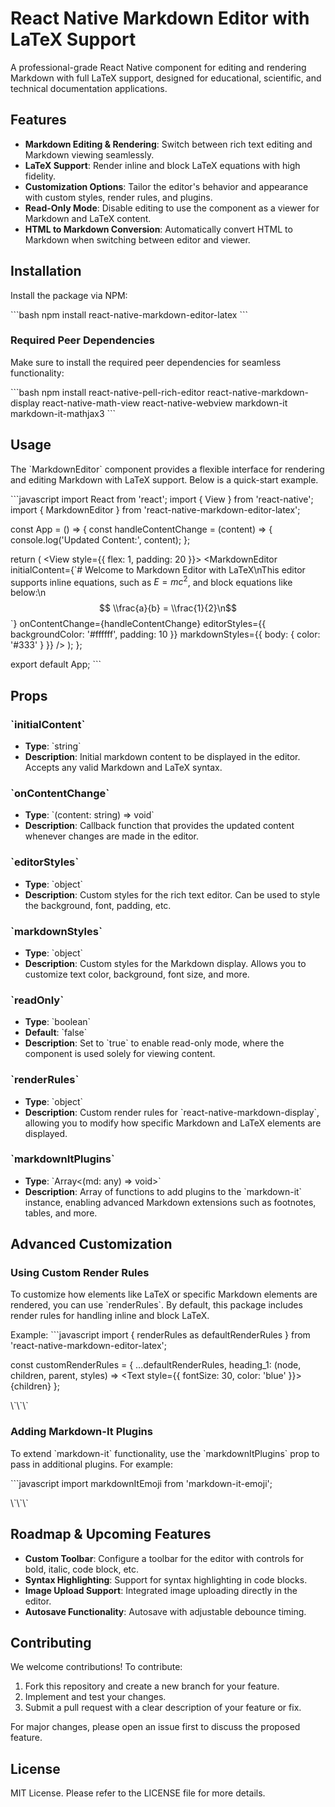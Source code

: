 # React Native Markdown Editor with LaTeX Support

A professional-grade React Native component for editing and rendering Markdown with full LaTeX support, designed for educational, scientific, and technical documentation applications.

## Features

- **Markdown Editing & Rendering**: Switch between rich text editing and Markdown viewing seamlessly.
- **LaTeX Support**: Render inline and block LaTeX equations with high fidelity.
- **Customization Options**: Tailor the editor's behavior and appearance with custom styles, render rules, and plugins.
- **Read-Only Mode**: Disable editing to use the component as a viewer for Markdown and LaTeX content.
- **HTML to Markdown Conversion**: Automatically convert HTML to Markdown when switching between editor and viewer.

## Installation

Install the package via NPM:

\`\`\`bash
npm install react-native-markdown-editor-latex
\`\`\`

### Required Peer Dependencies

Make sure to install the required peer dependencies for seamless functionality:

\`\`\`bash
npm install react-native-pell-rich-editor react-native-markdown-display react-native-math-view react-native-webview markdown-it markdown-it-mathjax3
\`\`\`

## Usage

The \`MarkdownEditor\` component provides a flexible interface for rendering and editing Markdown with LaTeX support. Below is a quick-start example.

\`\`\`javascript
import React from 'react';
import { View } from 'react-native';
import { MarkdownEditor } from 'react-native-markdown-editor-latex';

const App = () => {
  const handleContentChange = (content) => {
    console.log('Updated Content:', content);
  };

  return (
    <View style={{ flex: 1, padding: 20 }}>
      <MarkdownEditor
        initialContent={\`# Welcome to Markdown Editor with LaTeX\nThis editor supports inline equations, such as $E=mc^2$, and block equations like below:\n$$
        \\frac{a}{b} = \\frac{1}{2}\n$$\`}
        onContentChange={handleContentChange}
        editorStyles={{ backgroundColor: '#ffffff', padding: 10 }}
        markdownStyles={{ body: { color: '#333' } }}
      />
    </View>
  );
};

export default App;
\`\`\`

## Props

### \`initialContent\`
- **Type**: \`string\`
- **Description**: Initial markdown content to be displayed in the editor. Accepts any valid Markdown and LaTeX syntax.

### \`onContentChange\`
- **Type**: \`(content: string) => void\`
- **Description**: Callback function that provides the updated content whenever changes are made in the editor.

### \`editorStyles\`
- **Type**: \`object\`
- **Description**: Custom styles for the rich text editor. Can be used to style the background, font, padding, etc.

### \`markdownStyles\`
- **Type**: \`object\`
- **Description**: Custom styles for the Markdown display. Allows you to customize text color, background, font size, and more.

### \`readOnly\`
- **Type**: \`boolean\`
- **Default**: \`false\`
- **Description**: Set to \`true\` to enable read-only mode, where the component is used solely for viewing content.

### \`renderRules\`
- **Type**: \`object\`
- **Description**: Custom render rules for \`react-native-markdown-display\`, allowing you to modify how specific Markdown and LaTeX elements are displayed.

### \`markdownItPlugins\`
- **Type**: \`Array<(md: any) => void>\`
- **Description**: Array of functions to add plugins to the \`markdown-it\` instance, enabling advanced Markdown extensions such as footnotes, tables, and more.

## Advanced Customization

### Using Custom Render Rules
To customize how elements like LaTeX or specific Markdown elements are rendered, you can use \`renderRules\`. By default, this package includes render rules for handling inline and block LaTeX.

Example:
\`\`\`javascript
import { renderRules as defaultRenderRules } from 'react-native-markdown-editor-latex';

const customRenderRules = {
  ...defaultRenderRules,
  heading_1: (node, children, parent, styles) => <Text style={{ fontSize: 30, color: 'blue' }}>{children}</Text>
};

<MarkdownEditor renderRules={customRenderRules} />
\`\`\`

### Adding Markdown-It Plugins
To extend \`markdown-it\` functionality, use the \`markdownItPlugins\` prop to pass in additional plugins. For example:

\`\`\`javascript
import markdownItEmoji from 'markdown-it-emoji';

<MarkdownEditor markdownItPlugins={[markdownItEmoji]} />
\`\`\`

## Roadmap & Upcoming Features

- **Custom Toolbar**: Configure a toolbar for the editor with controls for bold, italic, code block, etc.
- **Syntax Highlighting**: Support for syntax highlighting in code blocks.
- **Image Upload Support**: Integrated image uploading directly in the editor.
- **Autosave Functionality**: Autosave with adjustable debounce timing.

## Contributing

We welcome contributions! To contribute:
1. Fork this repository and create a new branch for your feature.
2. Implement and test your changes.
3. Submit a pull request with a clear description of your feature or fix.

For major changes, please open an issue first to discuss the proposed feature.

## License

MIT License. Please refer to the LICENSE file for more details.
